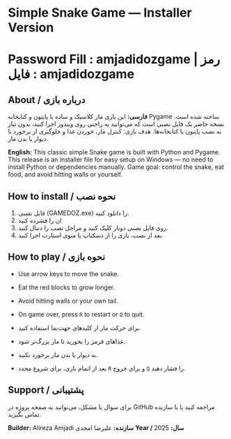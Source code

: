 

# Simple Snake Game — Installer Version
# Password Fill : amjadidozgame | رمز فایل : amjadidozgame
## About / درباره بازی

**فارسی:**
این بازی مار کلاسیک و ساده با پایتون و کتابخانه Pygame ساخته شده است.
نسخه حاضر یک فایل نصبی است که می‌توانید به راحتی روی ویندوز اجرا کنید، بدون نیاز به نصب پایتون یا کتابخانه‌ها.
هدف بازی: کنترل مار، خوردن غذا و جلوگیری از برخورد با دیوار یا بدن مار.

**English:**
This classic simple Snake game is built with Python and Pygame.
This release is an installer file for easy setup on Windows — no need to install Python or dependencies manually.
Game goal: control the snake, eat food, and avoid hitting walls or yourself.

## How to install / نحوه نصب

1. فایل نصبی (GAMEDOZ.exe) را دانلود کنید.
2. ان را فشرده کنید 
3. روی فایل نصبی دوبار کلیک کنید و مراحل نصب را دنبال کنید.
4. بعد از نصب، بازی را از دسکتاپ یا منوی استارت اجرا کنید.

## How to play / نحوه بازی

* Use arrow keys to move the snake.

* Eat the red blocks to grow longer.

* Avoid hitting walls or your own tail.

* On game over, press `R` to restart or `Q` to quit.

* برای حرکت مار از کلیدهای جهت‌نما استفاده کنید.

* غذاهای قرمز را بخورید تا مار بزرگ‌تر شود.

* به دیوار یا بدن مار برخورد نکنید.

* بعد از اتمام بازی، برای شروع مجدد `R` و برای خروج `Q` را فشار دهید.

## Support / پشتیبانی

برای سوال یا مشکل، می‌توانید به صفحه پروژه در GitHub مراجعه کنید یا با سازنده تماس بگیرید.

**Builder:** Alireza Amjadi
**سازنده:** علیرضا امجدی
**Year / سال:** 2025
